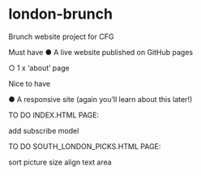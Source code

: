 # london-brunch
Brunch website project for CFG

Must have
● A live website published on GitHub pages
<!-- ● A minimum of two HTML files for: -->
<!-- ○ 1 x landing page (Index.HTML) linked to a separate CSS file -->
○ 1 x ‘about’ page
<!-- ● A minimum of one CSS file -->
<!-- ● Good formatting -->
<!-- ○ Code split into the appropriate files (separate HTML files & CSS files) -->
<!-- ○ Files indented properly -->
<!-- ● Good organisation -->
<!-- ● Version control using git with sensible git commit messages -->

Nice to have
<!-- ● A visually appealing design - good use of CSS and HTML elements, Twitter Bootstrap, Jquery & Javascript (don’t worry you’ll learn about these last three topics later in the course!) -->
<!-- ● A contact form (for example name and email) x -->
<!-- ● Social buttons -->
<!-- ● As many different HTML elements as you can manage -->
<!-- ● Interactive elements (like forms) on your website don’t need to be functional, but should be present if they need to be for the visual aspect of the design. -->
● A responsive site (again you’ll learn about this later!)


TO DO INDEX.HTML PAGE:

<!-- add social media links to bottom of page -  -->
<!-- Grey out the dropdown pages that don't exist (only south London exist) -->
add subscribe model
<!-- create carousel with headers - Gabi - https://getbootstrap.com/docs/4.3/examples/carousel/ -->
<!-- create links on carousel to 2nd page -->
<!-- delete <br> once css created -->
<!-- add nav bar code from bootstrap -->
<!-- link south london map to south london page -->

TO DO SOUTH_LONDON_PICKS.HTML PAGE:

<!-- add bootstrap and javascript getting started codes -->
<!-- link css file -->
<!-- style per wireframe -->
sort picture size
align text area
